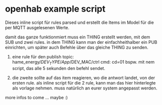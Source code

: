 # openhab example script

Dieses inline script für rules
parsed und erstellt die Items im Model für die per MQTT ausgelesenen Werte.

damit das ganze funktionmiert muss ein THING erstellt werden, mit dem SUB und
zwei rules.
in dem THING kann man der einfachheithalber ein PUB einrichten,
um später auch Befehle über das gleiche THING zu senden.


 1. eine rule für den publish
    topic: hame_energy/$DEV_TYPE/App/$DEV_MAC/ctrl
    cmd: cd=01
    bspw. mit nem script, das alle 5 sekunden den befehl sendet.

 2. die zweite sollte auf das item reagieren, wo die antwort landet, von der ersten rule.
    als inline script für die 2 rule, kann man das hier hinterlegte als vorlage nehmen.
    muss natürlich an eurer system angepasst werden.


more infos to come ... maybe :)
